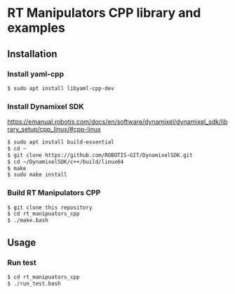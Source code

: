 # RT Manipulators CPP library and examples

## Installation

### Install yaml-cpp

```sh
$ sudo apt install libyaml-cpp-dev 
```

### Install Dynamixel SDK

https://emanual.robotis.com/docs/en/software/dynamixel/dynamixel_sdk/library_setup/cpp_linux/#cpp-linux

```sh
$ sudo apt install build-essential
$ cd ~
$ git clone https://github.com/ROBOTIS-GIT/DynamixelSDK.git
$ cd ~/DynamixelSDK/c++/build/linux64
$ make
$ sudo make install
```

### Build RT Manipulators CPP

```sh
$ git clone this repository
$ cd rt_manipuators_cpp
$ ./make.bash
```

## Usage

### Run test

```sh
$ cd rt_manipuators_cpp
$ ./run_test.bash
```
